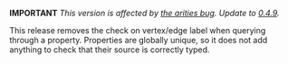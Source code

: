 **IMPORTANT** *This version is affected by [the arities bug](https://github.com/bio4j/angulillos/pull/86). Update to [0.4.9](https://github.com/bio4j/angulillos-titan/releases/tag/v0.4.9).*

This release removes the check on vertex/edge label when querying through a property. Properties are globally unique, so it does not add anything to check that their source is correctly typed.
